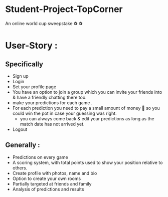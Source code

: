 # Student-Project-TopCorner 
An online world cup sweepstake :soccer: :soccer: 




# User-Story : 
## Specifically

* Sign up 
* Login 
* Set your profile page 
* You have an option to join a group which you can invite your friends into & have a friendly chatting there too.
* make your predictions for each game .
* For each prediction you need to pay a small amount of money :money_with_wings: so you could win the pot in case your guessing was right.
   * you can always come back & edit your predictions as long as the match date has not arrived yet.
* Logout


 ## Generally :
* Predictions on every game
* A scoring system, with total points used to show your position relative to others.
* Create profile with photos, name and bio
* Option to create your own rooms
* Partially targeted at friends and family
* Analysis of predictions and results








